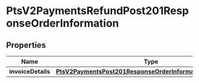 
# PtsV2PaymentsRefundPost201ResponseOrderInformation

## Properties
Name | Type | Description | Notes
------------ | ------------- | ------------- | -------------
**invoiceDetails** | [**PtsV2PaymentsPost201ResponseOrderInformationInvoiceDetails**](PtsV2PaymentsPost201ResponseOrderInformationInvoiceDetails.md) |  |  [optional]



